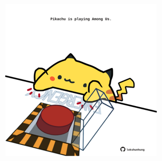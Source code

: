 <!-- built at 23/10/2025, 19:00:40 UTC -->
<p align="center">
  <img width="500" height="500" src="./ReadmeImage.svg">
</p>
